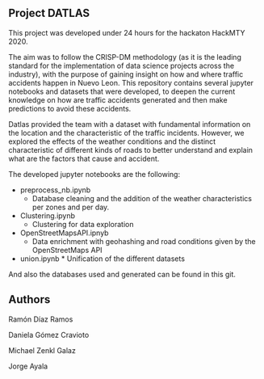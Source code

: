 ## Project DATLAS

This project was developed under 24 hours for the hackaton HackMTY 2020. 

The aim was to follow the CRISP-DM methodology (as it is the leading standard for the implementation of data science projects across the industry), with the purpose of gaining insight on how and where traffic accidents happen in Nuevo Leon. This repository contains several jupyter notebooks and datasets that were developed, to deepen the current knowledge on how are traffic accidents generated and then make predictions to avoid these accidents.

Datlas provided the team with a dataset with fundamental information on the location and the characteristic of the traffic incidents. However, we explored the effects of the weather conditions and the distinct characteristic of different kinds of roads to better understand and explain what are the factors that cause and accident.

The developed jupyter notebooks are the following:
  - preprocess_nb.ipynb
    * Database cleaning and the addition of the weather characteristics per zones and per day.
  - Clustering.ipynb
    * Clustering for data exploration
  - OpenStreetMapsAPI.ipnyb
    * Data enrichment with geohashing and road conditions given by the OpenStreetMaps API
   - union.ipynb
    * Unification of the different datasets

And also the databases used and generated can be found in this git.


## Authors 

Ramón Díaz Ramos

Daniela Gómez Cravioto

Michael Zenkl Galaz

Jorge Ayala 
